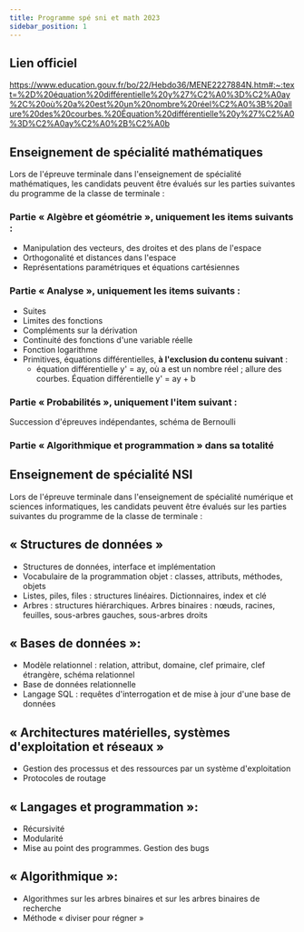 ```yaml
---
title: Programme spé sni et math 2023
sidebar_position: 1
---
```


## Lien officiel

https://www.education.gouv.fr/bo/22/Hebdo36/MENE2227884N.htm#:~:text=%2D%20équation%20différentielle%20y%27%C2%A0%3D%C2%A0ay%2C%20où%20a%20est%20un%20nombre%20réel%C2%A0%3B%20allure%20des%20courbes.%20Équation%20différentielle%20y%27%C2%A0%3D%C2%A0ay%C2%A0%2B%C2%A0b

## Enseignement de spécialité mathématiques

Lors de l'épreuve terminale dans l'enseignement de spécialité mathématiques, les candidats peuvent être évalués sur les parties suivantes du programme de la classe de terminale :

### Partie « Algèbre et géométrie », uniquement les items suivants :

- Manipulation des vecteurs, des droites et des plans de l'espace
- Orthogonalité et distances dans l'espace
- Représentations paramétriques et équations cartésiennes

### Partie « Analyse », uniquement les items suivants :

- Suites
- Limites des fonctions
- Compléments sur la dérivation
- Continuité des fonctions d'une variable réelle
- Fonction logarithme
- Primitives, équations différentielles, **à l'exclusion du contenu suivant** :
  - équation différentielle y' = ay, où a est un nombre réel ; allure des courbes. Équation différentielle y' = ay + b

### Partie « Probabilités », uniquement l'item suivant :

Succession d'épreuves indépendantes, schéma de Bernoulli

### Partie « Algorithmique et programmation » dans sa totalité

## Enseignement de spécialité NSI

Lors de l'épreuve terminale dans l'enseignement de spécialité numérique et sciences informatiques, les candidats peuvent être évalués sur les parties suivantes du programme de la classe de terminale :

## « Structures de données »

- Structures de données, interface et implémentation
- Vocabulaire de la programmation objet : classes, attributs, méthodes, objets
- Listes, piles, files : structures linéaires. Dictionnaires, index et clé
- Arbres : structures hiérarchiques. Arbres binaires : nœuds, racines, feuilles, sous-arbres gauches, sous-arbres droits

## « Bases de données »:

- Modèle relationnel : relation, attribut, domaine, clef primaire, clef étrangère, schéma relationnel
- Base de données relationnelle
- Langage SQL : requêtes d'interrogation et de mise à jour d'une base de données

## « Architectures matérielles, systèmes d'exploitation et réseaux »

- Gestion des processus et des ressources par un système d'exploitation
- Protocoles de routage

## « Langages et programmation »:

- Récursivité
- Modularité
- Mise au point des programmes. Gestion des bugs

## « Algorithmique »:

- Algorithmes sur les arbres binaires et sur les arbres binaires de recherche
- Méthode « diviser pour régner »
